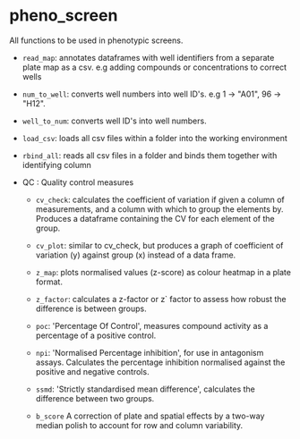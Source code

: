 # pheno_screen

All functions to be used in phenotypic screens.

- `read_map`: annotates dataframes with well identifiers from a separate plate map as a csv. e.g adding compounds or concentrations to correct wells

- `num_to_well`: converts well numbers into well ID's. e.g 1 -> "A01", 96 -> "H12".

- `well_to_num`: converts well ID's into well numbers.

- `load_csv`: loads all csv files within a folder into the working environment

- `rbind_all`: reads all csv files in a folder and binds them together with identifying column

* QC : Quality control measures

	- `cv_check`: calculates the coefficient of variation if given a column of measurements, and a column with which to group the elements by. Produces a dataframe containing the CV for each element of the group. 

	- `cv_plot`: similar to cv_check, but produces a graph of coefficient of variation (y) against group (x) instead of a data frame.

	- `z_map`: plots normalised values (z-score) as colour heatmap in a plate format.

	- `z_factor`: calculates a z-factor or z` factor to assess how robust the difference is between groups.

	- `poc`: 'Percentage Of Control', measures compound activity as a percentage of a positive control.

	- `npi`: 'Normalised Percentage inhibition', for use in antagonism assays. Calculates the percentage inhibition normalised against the positive and negative controls.

	- `ssmd`: 'Strictly standardised mean difference', calculates the difference between two groups.

	- `b_score` A correction of plate and spatial effects by a two-way median polish to account for row and column variability.